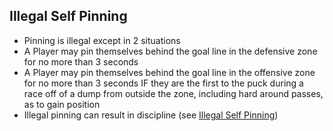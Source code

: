 ## Illegal Self Pinning
- Pinning is illegal except in 2 situations
- A Player may pin themselves behind the goal line in the defensive zone for no more than 3 seconds
- A Player may pin themselves behind the goal line in the offensive zone for no more than 3 seconds IF they are the first to the puck during a race off of a dump from outside the zone, including hard around passes, as to gain position
- Illegal pinning can result in discipline (see [Illegal Self Pinning](in-game.md#illegal-self-pin))
